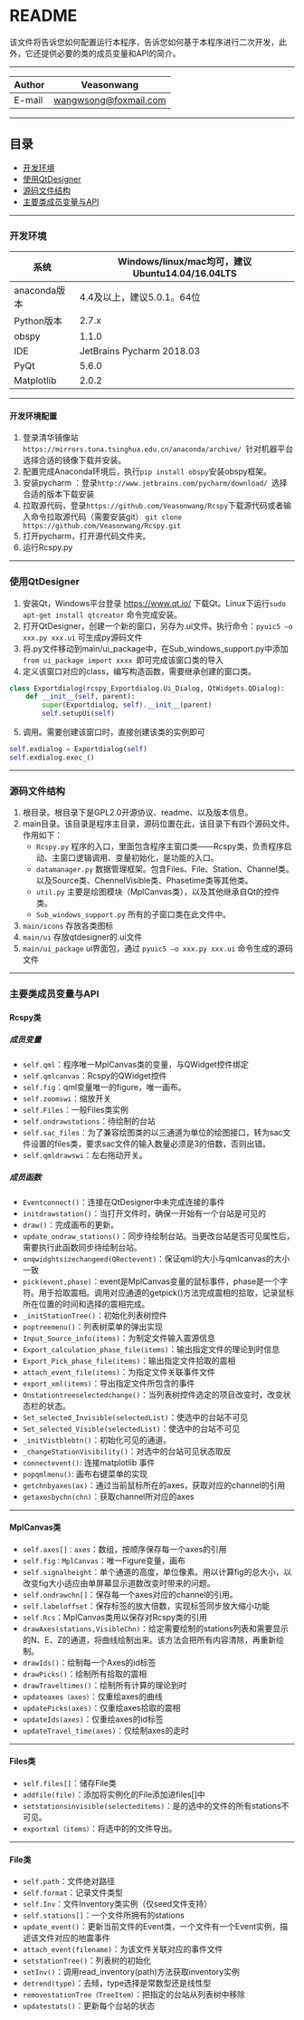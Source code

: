 README
===========================
该文件将告诉您如何配置运行本程序，告诉您如何基于本程序进行二次开发，此外，它还提供必要的类的成员变量和API的简介。

****
|Author|Veasonwang|
|---|---
|E-mail|wangwsong@foxmail.com

****
## 目录
* [开发环境](#开发环境)
* [使用QtDesigner](#使用QtDesigner)
* [源码文件结构](#源码文件结构)
* [主要类成员变量与API](#主要类成员变量与API)

****
### 开发环境
|系统|Windows/linux/mac均可，建议Ubuntu14.04/16.04LTS|
|---|---
|anaconda版本|4.4及以上，建议5.0.1。64位
|Python版本|2.7.x
|obspy|1.1.0
|IDE|JetBrains Pycharm 2018.03
|PyQt|5.6.0
|Matplotlib|2.0.2
-----------
#### 开发环境配置
1. 登录清华镜像站`https://mirrors.tuna.tsinghua.edu.cn/anaconda/archive/ `针对机器平台选择合适的镜像下载并安装。
2. 配置完成Anaconda环境后，执行`pip install obspy`安装obspy框架。
3. 安装pycharm ：登录`http://www.jetbrains.com/pycharm/download/ `选择合适的版本下载安装
4. 拉取源代码，登录`https://github.com/Veasonwang/Rcspy`下载源代码或者输入命令拉取源代码（需要安装git）
`git clone https://github.com/Veasonwang/Rcspy.git`
5. 打开pycharm，打开源代码文件夹。
6. 运行Rcspy.py
****
### 使用QtDesigner
1.	安装Qt，Windows平台登录 https://www.qt.io/ 下载Qt。Linux下运行`sudo apt-get install qtcreator` 命令完成安装。
2.	打开QtDesigner，创建一个新的窗口，另存为.ui文件。执行命令：`pyuic5 –o xxx.py xxx.ui` 可生成py源码文件
3.	将.py文件移动到main/ui_package中，在Sub_windows_support.py中添加`from ui_package import xxxx `即可完成该窗口类的导入
4.	定义该窗口对应的class，编写构造函数，需要继承创建的窗口类。
```python
class Exportdialog(rcspy_Exportdialog.Ui_Dialog, QtWidgets.QDialog):
    def __init__(self, parent):
        super(Exportdialog, self).__init__(parent)
        self.setupUi(self)
```
5.	调用。需要创建该窗口时，直接创建该类的实例即可
```python
self.exdialog = Exportdialog(self)
self.exdialog.exec_()
```
****
### 源码文件结构
1. 根目录。根目录下是GPL2.0开源协议、readme、以及版本信息。
2. main目录。该目录是程序主目录，源码位置在此，该目录下有四个源码文件。作用如下：
      * `Rcspy.py` 程序的入口，里面包含程序主窗口类——Rcspy类，负责程序启动、主窗口逻辑调用、变量初始化，是功能的入口。
      * `datamanager.py` 数据管理框架。包含Files、File、Station、Channel类。以及Source类、ChennelVisible类、Phasetime类等其他类。
      * `util.py` 主要是绘图模块（MplCanvas类），以及其他继承自Qt的控件类。
      * `Sub_windows_support.py` 所有的子窗口类在此文件中。
3. `main/icons` 存放各类图标
4. `main/ui` 存放qtdesigner的.ui文件
5. `main/ui_package` ui界面包，通过 `pyuic5 –o xxx.py xxx.ui` 命令生成的源码文件

****
### 主要类成员变量与API
#### Rcspy类
##### 成员变量
* `self.qml`：程序唯一MplCanvas类的变量，与QWidget控件绑定
* `self.qmlcanvas`：Rcspy的QWidget控件
* `self.fig`：qml变量唯一的figure，唯一画布。
* `self.zoomswi`：缩放开关
* `self.Files`：一般Files类实例
* `self.ondrawstations`：待绘制的台站
* `self.sac_files`：为了兼容绘图类的以三通道为单位的绘图接口，转为sac文件设置的files类，要求sac文件的输入数量必须是3的倍数，否则出错。
* `self.qmldrawswi`：左右拖动开关。

##### 成员函数
* `Eventconnect()`：连接在QtDesigner中未完成连接的事件
* `initdrawstation()`：当打开文件时，确保一开始有一个台站是可见的
* `draw()`：完成画布的更新。
* `update_ondraw_stations()`：同步待绘制台站。当更改台站是否可见属性后，需要执行此函数同步待绘制台站。
* `onqwidghtsizechangeed(QRectevent)`：保证qml的大小与qmlcanvas的大小一致
* `pick(event,phase)`：event是MplCanvas变量的鼠标事件，phase是一个字符。用于拾取震相。调用对应通道的getpick()方法完成震相的拾取，记录鼠标所在位置的时间和选择的震相完成。
* `_initStationTree()`：初始化列表树控件
* `poptreemenu()`：列表树菜单的弹出实现
* `Input_Source_info(items)`：为制定文件输入震源信息
* `Export_calculation_phase_file(items)`：输出指定文件的理论到时信息
* `Export_Pick_phase_file(items)`：输出指定文件拾取的震相
* `attach_event_file(items)`：为指定文件关联事件文件
* `export_xml(items)`：导出指定文件所包含的事件
* `Onstationtreeselectedchange()`：当列表树控件选定的项目改变时，改变状态栏的状态。
* `Set_selected_Invisible(selectedList)`：使选中的台站不可见
* `Set_selected_Visible(selectedList)`：使选中的台站不可见
* `_initVistblebtn()`：初始化可见的通道。
* `_changeStationVisibility()`：对选中的台站可见状态取反
* `connectevent()`: 连接matplotlib 事件
* `popqmlmenu()`: 画布右键菜单的实现
* `getchnbyaxes(ax)`：通过当前鼠标所在的axes，获取对应的channel的引用
* `getaxesbychn(chn)`：获取channel所对应的axes
------------------------------
#### MplCanvas类
* `self.axes[]：axes`：数组，按顺序保存每一个axes的引用
* `self.fig：MplCanvas`：唯一Figure变量，画布
* `self.signalheight`：单个通道的高度，单位像素。用以计算fig的总大小，以改变fig大小适应由单屏幕显示道数改变时带来的问题。
* `self.ondrawchn[]`：保存每一个axes对应的channel的引用。
* `self.labeloffset`：保存标签的放大倍数，实现标签同步放大缩小功能
* `self.Rcs`：MplCanvas类用以保存对Rcspy类的引用
* `drawAxes(stations,VisibleChn)`：给定需要绘制的stations列表和需要显示的N、E、Z的通道，将曲线绘制出来。该方法会把所有内容清除，再重新绘制。
* `drawIds()`：绘制每一个Axes的id标签
* `drawPicks()`：绘制所有拾取的震相
* `drawTraveltimes()`：绘制所有计算的理论到时
* `updateaxes（axes）`：仅重绘axes的曲线
* `updatePicks(axes)`：仅重绘axes拾取的震相
* `updateIds(axes)`：仅重绘axes的id标签
* `updateTravel_time(axes)`：仅绘制axes的走时
-------------------------------
#### Files类
* `self.files[]`：储存File类
* `addfile(file)`：添加将实例化的File添加进files[]中
* `setstationsinvisible(selecteditems)`：是的选中的文件的所有stations不可见。
* `exportxml（items）`：将选中的的文件导出。
-------------------------------
#### File类
* `self.path`：文件绝对路径
* `self.format`：记录文件类型
* `self.Inv`：文件Inventory类实例（仅seed文件支持）
* `self.stations[]`：一个文件所拥有的stations
* `update_event()`：更新当前文件的Event类，一个文件有一个Event实例，描述该文件对应的地震事件
* `attach_event(filename)`：为该文件关联对应的事件文件
* `setstationTree()`：列表树的初始化
* `setInv()`：调用read_inventory(path)方法获取inventory实例
* `detrend(type)`：去倾，type选择是常数型还是线性型
* `removestationTree（TreeItem）`：把指定的台站从列表树中移除
* `updatestats()`：更新每个台站的状态

